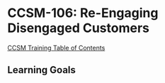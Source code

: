 # CCSM-106: Re-Engaging Disengaged Customers
[CCSM Training Table of Contents](https://github.com/pslucas0212/CCSM-Training/)

## Learning Goals
